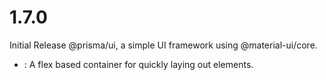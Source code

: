 # 1.7.0

Initial Release @prisma/ui, a simple UI framework using @material-ui/core.

* <FlexContainer>: A flex based container for quickly laying out elements.

